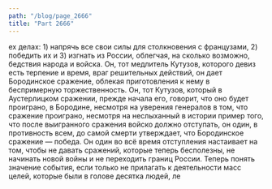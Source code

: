 ```yaml
---
path: "/blog/page_2666"
title: "Part 2666"
---
```


ех делах: 1) напрячь все свои силы для столкновения с французами, 2) победить их и 3) изгнать из России, облегчая, на сколько возможно, бедствия народа и войска.
Он, тот медлитель Кутузов, которого девиз есть терпение и время, враг решительных действий, он дает Бородинское сражение, облекая приготовления к нему в беспримерную торжественность. Он, тот Кутузов, который в Аустерлицком сражении, прежде начала его, говорит, что оно будет проиграно, в Бородине, несмотря на уверения генералов в том, что сражение проиграно, несмотря на неслыханный в истории пример того, что после выигранного сражения войско должно отступать, он один, в противность всем, до самой смерти утверждает, что Бородинское сражение — победа. Он один во всё время отступления настаивает на том, чтобы не давать сражений, которые теперь бесполезны, не начинать новой войны и не переходить границ России.
Теперь понять значение события, если только не прилагать к деятельности масс целей, которые были в голове десятка людей, ле
